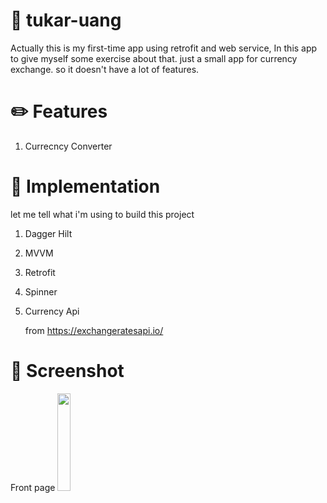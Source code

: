 # :currency_exchange: tukar-uang
Actually this is my first-time app using retrofit and web service, In this app to give myself some exercise about that. just a small app for currency exchange. so it doesn't have a lot of  features.

# :pencil2: Features
1. Currecncy Converter

# :hammer: Implementation
let me tell what i'm using to build this project
1.  Dagger Hilt
2.  MVVM
3.  Retrofit
4.  Spinner
5.  Currency Api

    from https://exchangeratesapi.io/
# :iphone: Screenshot
Front page
<img src="https://user-images.githubusercontent.com/55945729/115102163-6f29d500-9f73-11eb-9a82-b6953517d90c.png" width="20%">
